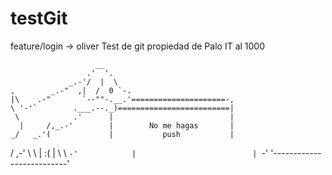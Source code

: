 # testGit

feature/login ->   oliver
Test de git propiedad de Palo IT al 1000

                       __
                     .'  '.
                 _.-'/  |  \
    ,        _.-"  ,|  /  0 `-.
    |\    .-"       `--""-.__.'=====================-,
    \ '-'`        .___.--._)=========================|
     \            .'      |                          |
      |     /,_.-'        |        No me hagas       |
    _/   _.'(             |           push           |
   /  ,-' \  \            |        :(                |
   \  \    `-'            |                          |
    `-'                   '--------------------------'
